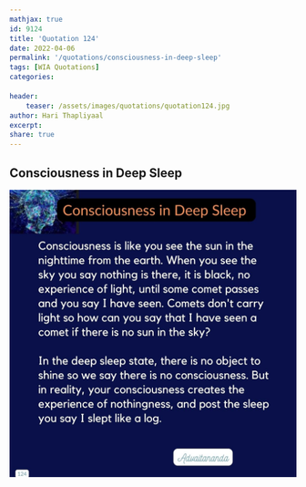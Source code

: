 ```yaml
---
mathjax: true
id: 9124
title: 'Quotation 124'
date: 2022-04-06
permalink: '/quotations/consciousness-in-deep-sleep'
tags: [WIA Quotations] 
categories: 

header:
    teaser: /assets/images/quotations/quotation124.jpg
author: Hari Thapliyaal 
excerpt:
share: true 
---
```


## Consciousness in Deep Sleep

![Consciousness in Deep Sleep](/assets/images/quotations/quotation124.jpg)
